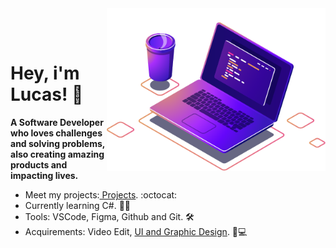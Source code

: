 <img src="img/computer-illustration.png" min-width="350px" max-width="350px" width="350px" align="right" alt="Computador">

<br><br>
# Hey, i'm Lucas!  👋

**A Software Developer who loves challenges and solving problems, also creating amazing products and impacting lives.**

- Meet my projects:<a href="https://github.com/Lucasjcandido/projects"> Projects</a>. :octocat:
- Currently learning C#. 👨‍💻
- Tools: VSCode, Figma, Github and Git. 🛠️
- Acquirements: Video Edit, <a href="https://www.behance.net/lucasjcandido">UI and Graphic Design</a>. 🎨💻
